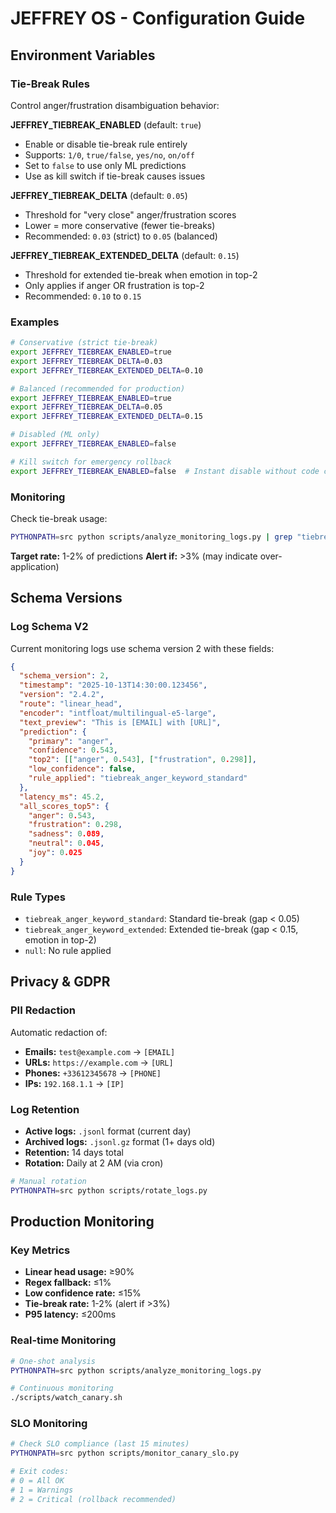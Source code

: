 # JEFFREY OS - Configuration Guide

## Environment Variables

### Tie-Break Rules

Control anger/frustration disambiguation behavior:

**JEFFREY_TIEBREAK_ENABLED** (default: `true`)
- Enable or disable tie-break rule entirely
- Supports: `1/0`, `true/false`, `yes/no`, `on/off`
- Set to `false` to use only ML predictions
- Use as kill switch if tie-break causes issues

**JEFFREY_TIEBREAK_DELTA** (default: `0.05`)
- Threshold for "very close" anger/frustration scores
- Lower = more conservative (fewer tie-breaks)
- Recommended: `0.03` (strict) to `0.05` (balanced)

**JEFFREY_TIEBREAK_EXTENDED_DELTA** (default: `0.15`)
- Threshold for extended tie-break when emotion in top-2
- Only applies if anger OR frustration is top-2
- Recommended: `0.10` to `0.15`

### Examples

```bash
# Conservative (strict tie-break)
export JEFFREY_TIEBREAK_ENABLED=true
export JEFFREY_TIEBREAK_DELTA=0.03
export JEFFREY_TIEBREAK_EXTENDED_DELTA=0.10

# Balanced (recommended for production)
export JEFFREY_TIEBREAK_ENABLED=true
export JEFFREY_TIEBREAK_DELTA=0.05
export JEFFREY_TIEBREAK_EXTENDED_DELTA=0.15

# Disabled (ML only)
export JEFFREY_TIEBREAK_ENABLED=false

# Kill switch for emergency rollback
export JEFFREY_TIEBREAK_ENABLED=false  # Instant disable without code change
```

### Monitoring

Check tie-break usage:

```bash
PYTHONPATH=src python scripts/analyze_monitoring_logs.py | grep "tiebreak"
```

**Target rate:** 1-2% of predictions
**Alert if:** >3% (may indicate over-application)

## Schema Versions

### Log Schema V2

Current monitoring logs use schema version 2 with these fields:

```json
{
  "schema_version": 2,
  "timestamp": "2025-10-13T14:30:00.123456",
  "version": "2.4.2",
  "route": "linear_head",
  "encoder": "intfloat/multilingual-e5-large",
  "text_preview": "This is [EMAIL] with [URL]",
  "prediction": {
    "primary": "anger",
    "confidence": 0.543,
    "top2": [["anger", 0.543], ["frustration", 0.298]],
    "low_confidence": false,
    "rule_applied": "tiebreak_anger_keyword_standard"
  },
  "latency_ms": 45.2,
  "all_scores_top5": {
    "anger": 0.543,
    "frustration": 0.298,
    "sadness": 0.089,
    "neutral": 0.045,
    "joy": 0.025
  }
}
```

### Rule Types

- `tiebreak_anger_keyword_standard`: Standard tie-break (gap < 0.05)
- `tiebreak_anger_keyword_extended`: Extended tie-break (gap < 0.15, emotion in top-2)
- `null`: No rule applied

## Privacy & GDPR

### PII Redaction

Automatic redaction of:
- **Emails:** `test@example.com` → `[EMAIL]`
- **URLs:** `https://example.com` → `[URL]`
- **Phones:** `+33612345678` → `[PHONE]`
- **IPs:** `192.168.1.1` → `[IP]`

### Log Retention

- **Active logs:** `.jsonl` format (current day)
- **Archived logs:** `.jsonl.gz` format (1+ days old)
- **Retention:** 14 days total
- **Rotation:** Daily at 2 AM (via cron)

```bash
# Manual rotation
PYTHONPATH=src python scripts/rotate_logs.py
```

## Production Monitoring

### Key Metrics

- **Linear head usage:** ≥90%
- **Regex fallback:** ≤1%
- **Low confidence rate:** ≤15%
- **Tie-break rate:** 1-2% (alert if >3%)
- **P95 latency:** ≤200ms

### Real-time Monitoring

```bash
# One-shot analysis
PYTHONPATH=src python scripts/analyze_monitoring_logs.py

# Continuous monitoring
./scripts/watch_canary.sh
```

### SLO Monitoring

```bash
# Check SLO compliance (last 15 minutes)
PYTHONPATH=src python scripts/monitor_canary_slo.py

# Exit codes:
# 0 = All OK
# 1 = Warnings
# 2 = Critical (rollback recommended)
```
